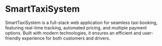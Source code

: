 # SmartTaxiSystem
SmartTaxiSystem is a full-stack web application for seamless taxi booking, featuring real-time tracking, automated pricing, and multiple payment options. Built with modern technologies, it ensures an efficient and user-friendly experience for both customers and drivers.
